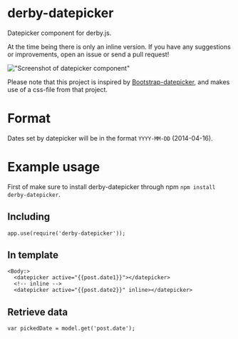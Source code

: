 derby-datepicker
================

Datepicker component for derby.js.

At the time being there is only an inline version. If you have any suggestions or improvements, open an issue or send a pull request!


!["Screenshot of datepicker component"](https://raw.githubusercontent.com/NAndreasson/derby-datepicker/gh-pages/images/datepicker.png "Datepicker screenshot")

Please note that this project is inspired by [Bootstrap-datepicker](https://github.com/eternicode/bootstrap-datepicker), and makes use of a css-file from that project.

Format
=====
Dates set by datepicker will be in the format `YYYY-MM-DD` (2014-04-16). 


Example usage
=====

First of make sure to install derby-datepicker through npm `npm install derby-datepicker`.


Including
--------
    
    app.use(require('derby-datepicker'));
        
In template
-------
   
    <Body:>
      <datepicker active="{{post.date1}}"></datepicker>
      <!-- inline -->
      <datepicker active="{{post.date2}}" inline></datepicker>
      
Retrieve data
--------

    var pickedDate = model.get('post.date');
